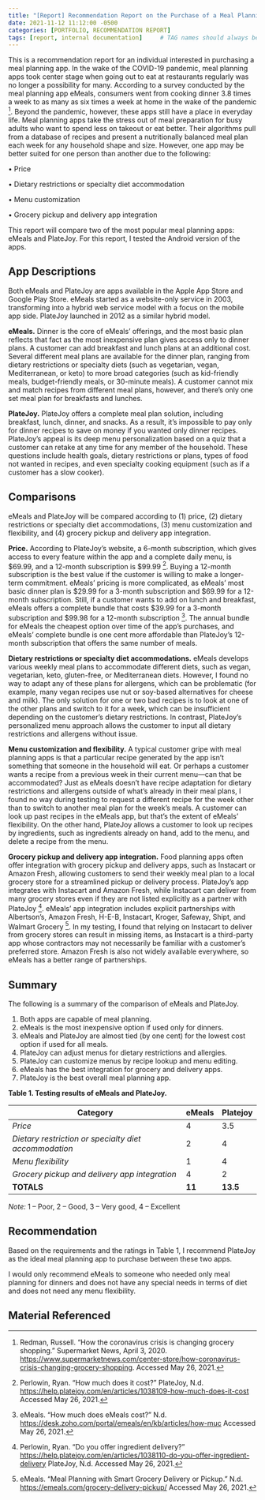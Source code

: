 ```yaml
---
title: "[Report] Recommendation Report on the Purchase of a Meal Planning App"
date: 2021-11-12 11:12:00 -0500
categories: [PORTFOLIO, RECOMMENDATION REPORT]
tags: [report, internal documentation]     # TAG names should always be lowercase
---
```

This is a recommendation report for an individual interested in purchasing a meal planning app. In the wake of the COVID-19 pandemic, meal planning apps took center stage when going out to eat at restaurants regularly was no longer a possibility for many. According to a survey conducted by the meal planning app eMeals, consumers went from cooking dinner 3.8 times a week to as many as six times a week at home in the wake of the pandemic [^5]. Beyond the pandemic, however, these apps still have a place in everyday life. Meal planning apps take the stress out of meal preparation for busy adults who want to spend less on takeout or eat better. Their algorithms pull from a database of recipes and present a nutritionally balanced meal plan each week for any household shape and size. However, one app may be better suited for one person than another due to the following:

• Price

• Dietary restrictions or specialty diet accommodation

• Menu customization

• Grocery pickup and delivery app integration

This report will compare two of the most popular meal planning apps: eMeals and PlateJoy. For this report, I tested the Android version of the apps.

## App Descriptions

Both eMeals and PlateJoy are apps available in the Apple App Store and Google Play Store. eMeals started as a website-only service in 2003, transforming into a hybrid web service model with a focus on the mobile app side. PlateJoy launched in 2012 as a similar hybrid model.

**eMeals.** Dinner is the core of eMeals’ offerings, and the most basic plan reflects that fact as the most inexpensive plan gives access only to dinner plans. A customer can add breakfast and lunch plans at an additional cost. Several different meal plans are available for the dinner plan, ranging from dietary restrictions or specialty diets (such as vegetarian, vegan, Mediterranean, or keto) to more broad categories (such as kid-friendly meals, budget-friendly meals, or 30-minute meals). A customer cannot mix and match recipes from different meal plans, however, and there’s only one set meal plan for breakfasts and lunches.

**PlateJoy.** PlateJoy offers a complete meal plan solution, including breakfast, lunch, dinner, and snacks. As a result, it’s impossible to pay only for dinner recipes to save on money if you wanted only dinner recipes. PlateJoy’s appeal is its deep menu personalization based on a quiz that a customer can retake at any time for any member of the household. These questions include health goals, dietary restrictions or plans, types of food not wanted in recipes, and even specialty cooking equipment (such as if a customer has a slow cooker).

## Comparisons

eMeals and PlateJoy will be compared according to (1) price, (2) dietary restrictions or specialty diet accommodations, (3) menu customization and flexibility, and (4) grocery pickup and delivery app integration.

**Price.** According to PlateJoy’s website, a 6-month subscription, which gives access to every feature within the app and a complete daily menu, is $69.99, and a 12-month subscription is $99.99 [^4]. Buying a 12-month subscription is the best value if the customer is willing to make a longer-term commitment. eMeals’ pricing is more complicated, as eMeals’ most basic dinner plan is $29.99 for a 3-month subscription and $69.99 for a 12-month subscription. Still, if a customer wants to add on lunch and breakfast, eMeals offers a complete bundle that costs $39.99 for a 3-month subscription and $99.98 for a 12-month subscription [^1]. The annual bundle for eMeals the cheapest option over time of the app’s purchases, and eMeals’ complete bundle is one cent more affordable than PlateJoy’s 12-month subscription that offers the same number of meals.

**Dietary restrictions or specialty diet accommodations.** eMeals develops various weekly meal plans to accommodate different diets, such as vegan, vegetarian, keto, gluten-free, or Mediterranean diets. However, I found no way to adapt any of these plans for allergens, which can be problematic (for example, many vegan recipes use nut or soy-based alternatives for cheese and milk). The only solution for one or two bad recipes is to look at one of the other plans and switch to it for a week, which can be insufficient depending on the customer’s dietary restrictions. In contrast, PlateJoy’s personalized menu approach allows the customer to input all dietary restrictions and allergens without issue.

**Menu customization and flexibility.** A typical customer gripe with meal planning apps is that a particular recipe generated by the app isn’t something that someone in the household will eat. Or perhaps a customer wants a recipe from a previous week in their current menu—can that be accommodated? Just as eMeals doesn’t have recipe adaptation for dietary restrictions and allergens outside of what’s already in their meal plans, I found no way during testing to request a different recipe for the week other than to switch to another meal plan for the week’s meals. A customer can look up past recipes in the eMeals app, but that’s the extent of eMeals’ flexibility. On the other hand, PlateJoy allows a customer to look up recipes by ingredients, such as ingredients already on hand, add to the menu, and delete a recipe from the menu.

**Grocery pickup and delivery app integration.** Food planning apps often offer integration with grocery pickup and delivery apps, such as Instacart or Amazon Fresh, allowing customers to send their weekly meal plan to a local grocery store for a streamlined pickup or delivery process. PlateJoy’s app integrates with Instacart and Amazon Fresh, while Instacart can deliver from many grocery stores even if they are not listed explicitly as a partner with PlateJoy [^3]. eMeals’ app integration includes explicit partnerships with Albertson’s, Amazon Fresh, H-E-B, Instacart, Kroger, Safeway, Shipt, and Walmart Grocery [^2]. In my testing, I found that relying on Instacart to deliver from grocery stores can result in missing items, as Instacart is a third-party app whose contractors may not necessarily be familiar with a customer’s preferred store. Amazon Fresh is also not widely available everywhere, so eMeals has a better range of partnerships.

## Summary

The following is a summary of the comparison of eMeals and PlateJoy.

1. Both apps are capable of meal planning.
2. eMeals is the most inexpensive option if used only for dinners.
3. eMeals and PlateJoy are almost tied (by one cent) for the lowest cost option if used for all meals.
4. PlateJoy can adjust menus for dietary restrictions and allergies.
5. PlateJoy can customize menus by recipe lookup and menu editing.
6. eMeals has the best integration for grocery and delivery apps.
7. PlateJoy is the best overall meal planning app.

**Table 1. Testing results of eMeals and PlateJoy.**

| **Category** | **eMeals** | **Platejoy** |
|-------|--------|---------|
| *Price* | 4 | 3.5 |
| *Dietary restriction or specialty diet accommodation* | 2 | 4 |
| *Menu flexibility* | 1 | 4 |
| *Grocery pickup and delivery app integration* | 4 | 2 |
| **TOTALS** | **11** | **13.5** |

*Note:* 1 – Poor, 2 – Good, 3 – Very good, 4 – Excellent

## Recommendation

Based on the requirements and the ratings in Table 1, I recommend PlateJoy as the ideal meal planning app to purchase between these two apps.

I would only recommend eMeals to someone who needed only meal planning for dinners and does not have any special needs in terms of diet and does not need any menu flexibility.

## Material Referenced

[^1]: eMeals. “How much does eMeals cost?” N.d.  <https://desk.zoho.com/portal/emeals/en/kb/articles/how-muc> Accessed May 26, 2021.
[^2]: eMeals. “Meal Planning with Smart Grocery Delivery or Pickup.” N.d. <https://emeals.com/grocery-delivery-pickup/> Accessed May 26, 2021.
[^3]: Perlowin, Ryan. “Do you offer ingredient delivery?” <https://help.platejoy.com/en/articles/1038110-do-you-offer-ingredient-delivery> PlateJoy, N.d. Accessed May 26, 2021.
[^4]: Perlowin, Ryan. “How much does it cost?” PlateJoy, N.d. <https://help.platejoy.com/en/articles/1038109-how-much-does-it-cost> Accessed May 26, 2021.
[^5]: Redman, Russell. “How the coronavirus crisis is changing grocery shopping.” Supermarket News, April 3, 2020. <https://www.supermarketnews.com/center-store/how-coronavirus-crisis-changing-grocery-shopping>. Accessed May 26, 2021.
